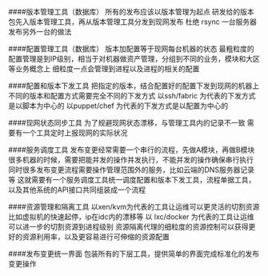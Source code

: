 ####版本管理工具（数据库）
	所有的发布应该以版本管理为起点
	研发给的版本包先入版本管理工具，再从版本管理工具分发到现网发布
	杜绝 rsync 一台服务器发布另外一台的做法
	
####配置管理工具（数据库）
	版本加配置等于现网每台机器的状态
	最粗粒度的配置管理是到IP级别，相当于对机器做资产管理，分组到不同的业务，模块和大区等业务概念上
	细粒度一点会管理到进程以及进程的相关的配置
	
####配置和版本下发工具
	把指定的版本，结合配置好的配置下发到现网的机器上
	不同的版本和配置方式需要完全不同的下发方式
	以ssh/fabric 为代表的下发方式是以脚本为中心的
	以puppet/chef 为代表的下发方式是以配置为中心的
	
####现网状态同步工具
	为了规避现网状态漂移，与管理工具内的记录不一致
	需要有一个工具定时上报现网的实际状况
	
####服务调度工具
	发布变更经常需要一个串行的流程，先做A模块，再做B模块
	很多机器的时候，需要把能并发的操作并发执行，不能并发的操作确保串行执行
	同时很多发布变更流程需要操作管理范围外的服务，比如云端的DNS服务器记录等
	这就需要有一个服务调度工具统一调度配置和版本下发工具，流程单据工具，以及其他系统的API接口共同组装成一个流程
	
####资源管理和隔离工具
	以xen/kvm为代表的工具让运维可以更灵活的切割资源
	比如虚拟机的快速起停，ip在idc内的漂移等
	以 lxc/docker 为代表的工具让运维可以进一步的切割资源到进程级别
	资源隔离代理的细粒度的资源控制可以获得更好的资源利用率，以及更容易进行可伸缩的资源配置
	
####发布变更统一界面
	包装所有的下层工具，提供简单的界面完成标准化的发布变更操作